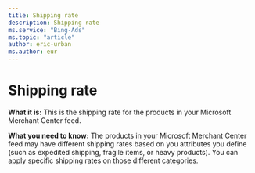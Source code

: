 ```yaml
---
title: Shipping rate
description: Shipping rate
ms.service: "Bing-Ads"
ms.topic: "article"
author: eric-urban
ms.author: eur
---
```


# Shipping rate

**What it is:**  This is the shipping rate for the products in your Microsoft Merchant Center feed.

**What you need to know:**  The products in your Microsoft Merchant Center feed may have different shipping rates based on you attributes you define (such as expedited shipping, fragile items, or heavy products). You can apply specific shipping rates on those different categories.


